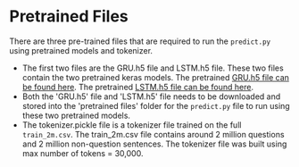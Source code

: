 
# Pretrained Files
There are three pre-trained files that are required to run the `predict.py` using pretrained models and tokenizer.

* The first two files are the GRU.h5 file and LSTM.h5 file. These two files contain the two pretrained keras models. The pretrained [GRU.h5 file can be found here](https://storage.googleapis.com/question_nonquestion_classifier/cloud%20files/GRU.h5). The pretrained [LSTM.h5 file can be found here](https://storage.googleapis.com/question_nonquestion_classifier/cloud%20files/LSTM.h5).
* Both the 'GRU.h5' file and 'LSTM.h5' file needs to be downloaded and stored into the 'pretrained files' folder for the `predict.py` file to run using these two pretrained models.
* The tokenizer.pickle file is a tokenizer file trained on the full `train_2m.csv`. The train_2m.csv file contains around 2 million questions and 2 million non-question sentences. The tokenizer file was built using max number of tokens = 30,000.
